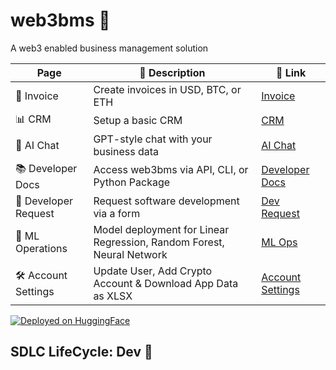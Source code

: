 
# web3bms 💾
A web3 enabled business management solution

| Page              | 📃 Description                                     | 🔗 Link                                                   |
|-------------------|-------------------------------------------------|--------------------------------------------------------|
| 📑 Invoice           | Create invoices in USD, BTC, or ETH            | <a href="https://web3bms.streamlit.app/?page=invoice" target="_self">Invoice</a>  |
| 📊 CRM               | Setup a basic CRM                               | <a href="https://web3bms.streamlit.app/?page=crm" target="_self">CRM</a>  |
| 💬 AI Chat           | GPT-style chat with your business data         | <a href="https://web3bms.streamlit.app/?page=ai_chat" target="_self">AI Chat</a>  |
| 📚 Developer Docs    | Access web3bms via API, CLI, or Python Package  | <a href="https://web3bms.streamlit.app/?page=developer_docs" target="_self">Developer Docs</a>  |
| 🚀 Developer Request       | Request software development via a form        | <a href="https://web3bms.streamlit.app/?page=developer_request" target="_self">Dev Request</a>  |
| 👾 ML Operations     | Model deployment for Linear Regression, Random Forest, Neural Network | <a href="https://web3bms.streamlit.app/?page=ml_ops" target="_self">ML Ops</a>  |
| 🛠️ Account Settings     | Update User, Add Crypto Account & Download App Data as XLSX | <a href="https://web3bms.streamlit.app/?page=account_settings" target="_self">Account Settings</a>  |

[![Deployed on HuggingFace](https://huggingface.co/datasets/huggingface/badges/raw/main/deploy-on-spaces-xl.svg)]([https://huggingface.co/new-space](https://huggingface.co/spaces/mattmajestic/web3bms)https://huggingface.co/spaces/mattmajestic/web3bms)

## SDLC LifeCycle: Dev 🚝 
